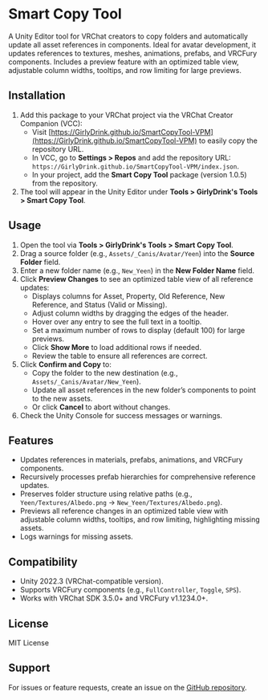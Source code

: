 # Smart Copy Tool

A Unity Editor tool for VRChat creators to copy folders and automatically update all asset references in components. Ideal for avatar development, it updates references to textures, meshes, animations, prefabs, and VRCFury components. Includes a preview feature with an optimized table view, adjustable column widths, tooltips, and row limiting for large previews.

## Installation
1. Add this package to your VRChat project via the VRChat Creator Companion (VCC):
   - Visit [https://GirlyDrink.github.io/SmartCopyTool-VPM](https://GirlyDrink.github.io/SmartCopyTool-VPM) to easily copy the repository URL.
   - In VCC, go to **Settings > Repos** and add the repository URL: `https://GirlyDrink.github.io/SmartCopyTool-VPM/index.json`.
   - In your project, add the **Smart Copy Tool** package (version 1.0.5) from the repository.
2. The tool will appear in the Unity Editor under **Tools > GirlyDrink's Tools > Smart Copy Tool**.

## Usage
1. Open the tool via **Tools > GirlyDrink's Tools > Smart Copy Tool**.
2. Drag a source folder (e.g., `Assets/_Canis/Avatar/Yeen`) into the **Source Folder** field.
3. Enter a new folder name (e.g., `New_Yeen`) in the **New Folder Name** field.
4. Click **Preview Changes** to see an optimized table view of all reference updates:
   - Displays columns for Asset, Property, Old Reference, New Reference, and Status (Valid or Missing).
   - Adjust column widths by dragging the edges of the header.
   - Hover over any entry to see the full text in a tooltip.
   - Set a maximum number of rows to display (default 100) for large previews.
   - Click **Show More** to load additional rows if needed.
   - Review the table to ensure all references are correct.
5. Click **Confirm and Copy** to:
   - Copy the folder to the new destination (e.g., `Assets/_Canis/Avatar/New_Yeen`).
   - Update all asset references in the new folder’s components to point to the new assets.
   - Or click **Cancel** to abort without changes.
6. Check the Unity Console for success messages or warnings.

## Features
- Updates references in materials, prefabs, animations, and VRCFury components.
- Recursively processes prefab hierarchies for comprehensive reference updates.
- Preserves folder structure using relative paths (e.g., `Yeen/Textures/Albedo.png` → `New_Yeen/Textures/Albedo.png`).
- Previews all reference changes in an optimized table view with adjustable column widths, tooltips, and row limiting, highlighting missing assets.
- Logs warnings for missing assets.

## Compatibility
- Unity 2022.3 (VRChat-compatible version).
- Supports VRCFury components (e.g., `FullController`, `Toggle`, `SPS`).
- Works with VRChat SDK 3.5.0+ and VRCFury v1.1234.0+.

## License
MIT License

## Support
For issues or feature requests, create an issue on the [GitHub repository](https://github.com/GirlyDrink/SmartCopyTool-VPM).